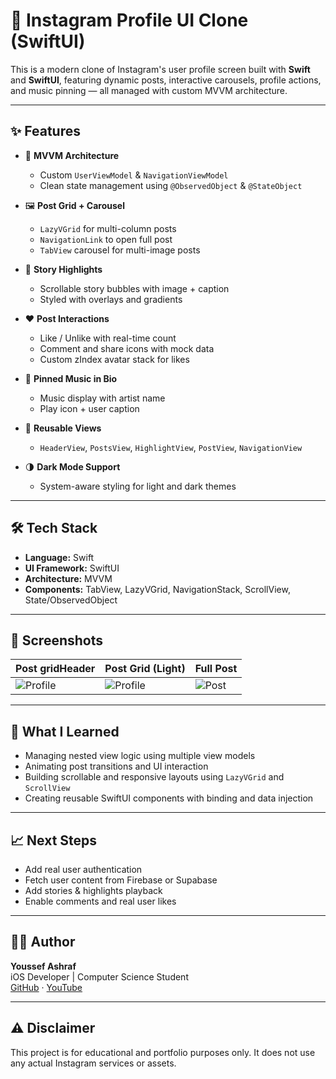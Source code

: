 # 📸 Instagram Profile UI Clone (SwiftUI)

This is a modern clone of Instagram's user profile screen built with **Swift** and **SwiftUI**, featuring dynamic posts, interactive carousels, profile actions, and music pinning — all managed with custom MVVM architecture.

---

## ✨ Features

- 🧠 **MVVM Architecture**
  - Custom `UserViewModel` & `NavigationViewModel`
  - Clean state management using `@ObservedObject` & `@StateObject`

- 🖼️ **Post Grid + Carousel**
  - `LazyVGrid` for multi-column posts
  - `NavigationLink` to open full post
  - `TabView` carousel for multi-image posts

- 🎯 **Story Highlights**
  - Scrollable story bubbles with image + caption
  - Styled with overlays and gradients

- ❤️ **Post Interactions**
  - Like / Unlike with real-time count
  - Comment and share icons with mock data
  - Custom zIndex avatar stack for likes

- 🎵 **Pinned Music in Bio**
  - Music display with artist name
  - Play icon + user caption

- 🧩 **Reusable Views**
  - `HeaderView`, `PostsView`, `HighlightView`, `PostView`, `NavigationView`

- 🌗 **Dark Mode Support**
  - System-aware styling for light and dark themes

---

## 🛠️ Tech Stack

- **Language:** Swift
- **UI Framework:** SwiftUI
- **Architecture:** MVVM
- **Components:** TabView, LazyVGrid, NavigationStack, ScrollView, State/ObservedObject

---

## 📸 Screenshots

| Post gridHeader |  Post Grid (Light) |  Full Post |
|-----------------|--------------------|------------|
| ![Profile](https://github.com/user-attachments/assets/270f372f-9f59-404c-bd65-94c01a59ff5e) | ![Profile](https://github.com/user-attachments/assets/a94f70fb-d360-4eac-8f24-87e1e1e497a2) | ![Post](https://github.com/user-attachments/assets/a1147d90-52c2-4168-9258-4989124e37bd) |  |

---

## 🧠 What I Learned

- Managing nested view logic using multiple view models
- Animating post transitions and UI interaction
- Building scrollable and responsive layouts using `LazyVGrid` and `ScrollView`
- Creating reusable SwiftUI components with binding and data injection

---


## 📈 Next Steps

- Add real user authentication
- Fetch user content from Firebase or Supabase
- Add stories & highlights playback
- Enable comments and real user likes

---

## 👨‍💻 Author

**Youssef Ashraf**  
iOS Developer | Computer Science Student  
[GitHub](https://github.com/yousseeefashrraf) · [YouTube](https://youtube.com/@YooussefAshraf)

---

## ⚠️ Disclaimer

This project is for educational and portfolio purposes only. It does not use any actual Instagram services or assets.
